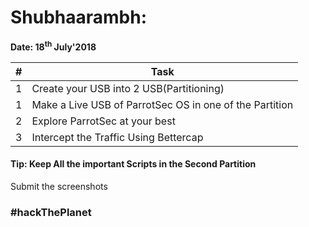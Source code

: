 # Shubhaarambh:

**Date: 18<sup>th</sup> July'2018**


|#| Task 
|--| ------------- 
|1| Create your USB into 2 USB(Partitioning)
|1| Make a Live USB of ParrotSec OS in one of the Partition
|2| Explore ParrotSec at your best 
|3| Intercept the Traffic Using Bettercap

#### Tip: Keep All the important Scripts in the Second Partition

Submit the screenshots








### #hackThePlanet
